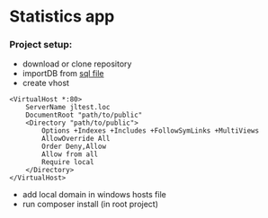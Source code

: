 # Statistics app

### Project setup:

- download or clone repository
- importDB from [sql file](https://github.com/adumitru68/statistics/blob/master/dumpDB/statistics.sql)
- create vhost
```
<VirtualHost *:80>
	ServerName jltest.loc
    DocumentRoot "path/to/public"
    <Directory "path/to/public">
		Options +Indexes +Includes +FollowSymLinks +MultiViews
		AllowOverride All
		Order Deny,Allow
		Allow from all
		Require local
	</Directory>
</VirtualHost>
```
- add local domain in windows hosts file
- run composer install (in root project)